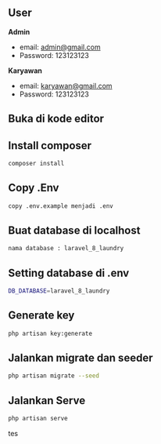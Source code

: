 ## User

**Admin**

-   email: admin@gmail.com
-   Password: 123123123

**Karyawan**

-   email: karyawan@gmail.com
-   Password: 123123123

## Buka di kode editor

## Install composer

```bash
composer install
```

## Copy .Env

```bash
copy .env.example menjadi .env
```

## Buat database di localhost

```bash
nama database : laravel_8_laundry
```

## Setting database di .env

```bash
DB_DATABASE=laravel_8_laundry
```

## Generate key

```bash
php artisan key:generate
```

## Jalankan migrate dan seeder

```bash
php artisan migrate --seed
```

## Jalankan Serve

```bash
php artisan serve
```

tes
